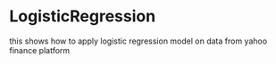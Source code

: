 # LogisticRegression
this shows how to apply logistic regression model on data from yahoo finance platform
